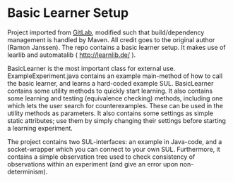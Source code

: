 # Basic Learner Setup

Project imported from [GitLab](https://gitlab.science.ru.nl/ramonjanssen/basic-learning/), modified such that build/dependency management is handled by Maven. 
All credit goes to the original author (Ramon Janssen).
The repo contains a basic learner setup. It makes use of learlib and automatalib ( http://learnlib.de/ ). 

BasicLearner is the most important class for external use. ExampleExperiment.java contains an example main-method of how to call the basic learner, and learns a hard-coded example SUL. BasicLearner contains some utility methods to quickly start learning. It also contains some learning and testing (equivalence checking) methods, including one which lets the user search for counterexamples. These can be used in the utility methods as parameters. It also contains some settings as simple static attributes; use them by simply changing their settings before starting a learning experiment. 

The project contains two SUL-interfaces: an example in Java-code, and a socket-wrapper which you can connect to your own SUL. Furthermore, it contains a simple observation tree used to check consistency of observations within an experiment (and give an error upon non-determinism).
